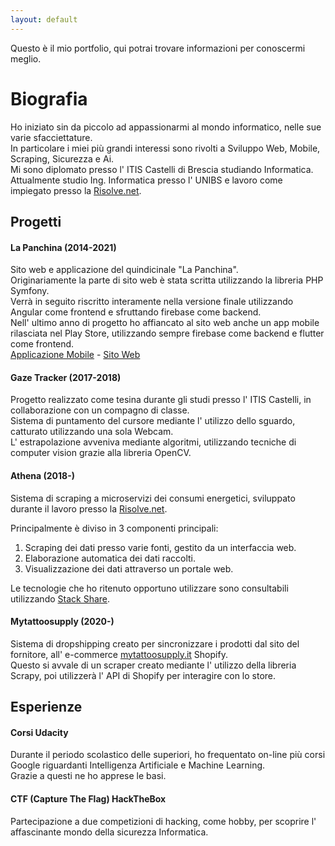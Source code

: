 ```yaml
---
layout: default
---
```


Questo è il mio portfolio, qui potrai trovare informazioni per conoscermi meglio.  


# Biografia

Ho iniziato sin da piccolo ad appassionarmi al mondo informatico, nelle sue varie sfacciettature.  
In particolare i miei più grandi interessi sono rivolti a Sviluppo Web, Mobile, Scraping, Sicurezza e Ai.  
Mi sono diplomato presso l' ITIS Castelli di Brescia studiando Informatica.  
Attualmente studio Ing. Informatica presso l' UNIBS e lavoro come impiegato presso la [Risolve.net](https://risolve.online).

## Progetti

#### La Panchina (2014-2021)
Sito web e applicazione del quindicinale "La Panchina".  
Originariamente la parte di sito web è stata scritta utilizzando la libreria PHP Symfony.  
Verrà in seguito riscritto interamente nella versione finale utilizzando Angular come frontend e sfruttando firebase come backend.  
Nell' ultimo anno di progetto ho affiancato al sito web anche un app mobile rilasciata nel Play Store, utilizzando sempre firebase come backend e flutter come frontend.  
[Applicazione Mobile](https://play.google.com/store/apps/details?id=it.daveapp.lapanchina) - [Sito Web](https://lapanchina-ca7f9.web.app/)

#### Gaze Tracker (2017-2018)
Progetto realizzato come tesina durante gli studi presso l' ITIS Castelli, in collaborazione con un compagno di classe.  
Sistema di puntamento del cursore mediante l' utilizzo dello sguardo, catturato utilizzando una sola Webcam.  
L' estrapolazione avveniva mediante algoritmi, utilizzando tecniche di computer vision grazie alla libreria OpenCV.  

#### Athena (2018-)
Sistema di scraping a microservizi dei consumi energetici, sviluppato durante il lavoro presso la [Risolve.net](https://risolve.online).  

Principalmente è diviso in 3 componenti principali:
1. Scraping dei dati presso varie fonti, gestito da un interfaccia web.
2. Elaborazione automatica dei dati raccolti.
3. Visualizzazione dei dati attraverso un portale web.  

Le tecnologie che ho ritenuto opportuno utilizzare sono consultabili utilizzando [Stack Share](https://stackshare.io/ubertidavide/my-stack).  

#### Mytattoosupply (2020-)
Sistema di dropshipping creato per sincronizzare i prodotti dal sito del fornitore, all' e-commerce [mytattoosupply.it](https://mytattoosupply.it) Shopify.  
Questo si avvale di un scraper creato mediante l' utilizzo della libreria Scrapy, poi utilizzerà l' API di Shopify per interagire con lo store.  

## Esperienze

#### Corsi Udacity
Durante il periodo scolastico delle superiori, ho frequentato on-line più corsi Google riguardanti Intelligenza Artificiale e Machine Learning.  
Grazie a questi ne ho apprese le basi. 

#### CTF (Capture The Flag) HackTheBox
Partecipazione a due competizioni di hacking, come hobby, per scoprire l' affascinante mondo della sicurezza Informatica.  

